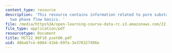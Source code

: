 ```yaml
---
content_type: resource
description: 'This resource contains information related to pure substance model and
  two phase flow basics. '
file: /media/https%3A/open-learning-course-data-rc.s3.amazonaws.com/22-06-engineering-of-nuclear-systems-fall-2010/48ba67ce688441bb69fa3e376327496e_MIT22_06F10_pset06.pdf
file_type: application/pdf
resourcetype: Document
title: MIT22_06F10_pset06.pdf
uid: 48ba67ce-6884-41bb-69fa-3e376327496e
---
```


